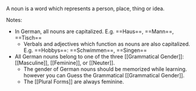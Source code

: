 A noun is a word which represents a person, place, thing or idea.

Notes:
- In German, all nouns are capitalized. E.g. ==Haus==, ==Mann==, ==Tisch==
	- Verbals and adjectives which function as nouns are also capitalized. E.g. ==Hobbys==: ==Schwimmen==, ==Singen==
- All German nouns belong to one of the three [[Grammatical Gender]]: [[Masculine]], [[Feminine]], or [[Neuter]].
	- The gender of German nouns should be memorized while learning. however you can Guess the Grammatical [[Grammatical Gender]].
	- The [[Plural Forms]] are always feminine.
